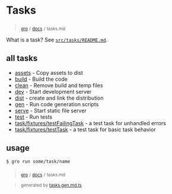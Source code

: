 # Tasks

> <sub>[gro](/../..)</sub> <sub>/</sub>
> <sub>[docs](./)</sub> <sub>/</sub>
> <sub>tasks.md</sub>

What is a task? See [`src/tasks/README.md`](../task).

## all tasks

- [assets](../assets.task.ts) - Copy assets to dist
- [build](../build.task.ts) - Build the code
- [clean](../clean.task.ts) - Remove build and temp files
- [dev](../dev.task.ts) - Start development server
- [dist](../dist.task.ts) - create and link the distribution
- [gen](../gen.task.ts) - Run code generation scripts
- [serve](../serve.task.ts) - Start static file server
- [test](../test.task.ts) - Run tests
- [task/fixtures/testFailingTask](../task/fixtures/testFailingTask.task.ts) - a test task for unhandled errors
- [task/fixtures/testTask](../task/fixtures/testTask.task.ts) - a test task for basic task behavior

## usage

```bash
$ gro run some/task/name
```

> <sub>[gro](/../..)</sub> <sub>/</sub>
> <sub>[docs](./)</sub> <sub>/</sub>
> <sub>tasks.md</sub>

> <sub>generated by [tasks.gen.md.ts](tasks.gen.md.ts)</sub>
